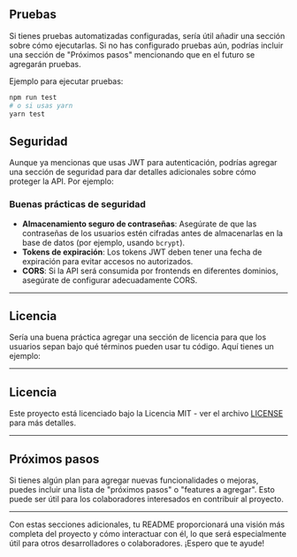 
## Pruebas

Si tienes pruebas automatizadas configuradas, sería útil añadir una sección sobre cómo ejecutarlas. Si no has configurado pruebas aún, podrías incluir una sección de "Próximos pasos" mencionando que en el futuro se agregarán pruebas.

Ejemplo para ejecutar pruebas:

```bash
npm run test
# o si usas yarn
yarn test
```


## Seguridad

Aunque ya mencionas que usas JWT para autenticación, podrías agregar una sección de seguridad para dar detalles adicionales sobre cómo proteger la API. Por ejemplo:

### Buenas prácticas de seguridad

- **Almacenamiento seguro de contraseñas**: Asegúrate de que las contraseñas de los usuarios estén cifradas antes de almacenarlas en la base de datos (por ejemplo, usando `bcrypt`).
- **Tokens de expiración**: Los tokens JWT deben tener una fecha de expiración para evitar accesos no autorizados.
- **CORS**: Si la API será consumida por frontends en diferentes dominios, asegúrate de configurar adecuadamente CORS.

---

## Licencia

Sería una buena práctica agregar una sección de licencia para que los usuarios sepan bajo qué términos pueden usar tu código. Aquí tienes un ejemplo:

---

## Licencia

Este proyecto está licenciado bajo la Licencia MIT - ver el archivo [LICENSE](LICENSE) para más detalles.

---

## Próximos pasos

Si tienes algún plan para agregar nuevas funcionalidades o mejoras, puedes incluir una lista de "próximos pasos" o "features a agregar". Esto puede ser útil para los colaboradores interesados en contribuir al proyecto.

---

Con estas secciones adicionales, tu README proporcionará una visión más completa del proyecto y cómo interactuar con él, lo que será especialmente útil para otros desarrolladores o colaboradores. ¡Espero que te ayude!